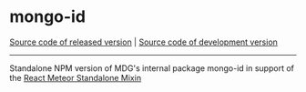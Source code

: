 # mongo-id
[Source code of released version](https://github.com/meteor/meteor/tree/master/packages/mongo-id) | [Source code of development version](https://github.com/meteor/meteor/tree/devel/packages/mongo-id)
***

Standalone NPM version of MDG's internal package mongo-id in support of the [React Meteor Standalone Mixin](https://www.npmjs.com/package/meteor-standalone-react-mixin)
